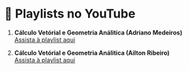 # 🎥 Playlists no YouTube

1. **Cálculo Vetórial e Geometria Análitica (Adriano Medeiros)**  
   [Assista à playlist aqui](https://www.youtube.com/playlist?list=PLL4-RH1CsEaY9piDeATMqqtCFfnrwVHpY)

2. **Cálculo Vetórial e Geometria Análitica (Ailton Ribeiro)**   
   [Assista à playlist aqui](https://www.youtube.com/playlist?list=PL2sRT666DbkAIA2ywMHcDvmbme2V0-jqK)
